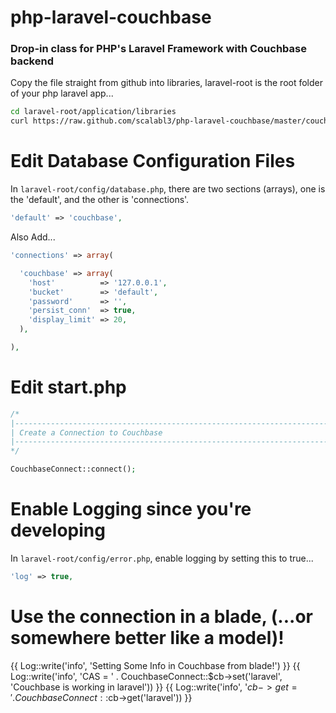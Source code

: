 # php-laravel-couchbase 


### Drop-in class for PHP's Laravel Framework with Couchbase backend

Copy the file straight from github into libraries, laravel-root is the root folder of your php laravel app...

```bash
cd laravel-root/application/libraries
curl https://raw.github.com/scalabl3/php-laravel-couchbase/master/couchbaseconnect.php > couchbaseconnect.php
```


# Edit Database Configuration Files


In `laravel-root/config/database.php`, there are two sections (arrays), one is the 'default', and the other is 'connections'.

```php
'default' => 'couchbase',
```

Also Add...

```php
'connections' => array(

  'couchbase' => array(
    'host'          => '127.0.0.1',
    'bucket'        => 'default',
    'password'      => '',
    'persist_conn'  => true,
    'display_limit' => 20,  
  ),

),
```


# Edit start.php

```php
/*
|--------------------------------------------------------------------------
| Create a Connection to Couchbase
|--------------------------------------------------------------------------
*/

CouchbaseConnect::connect();
```

# Enable Logging since you're developing

In `laravel-root/config/error.php`, enable logging by setting this to true...

```php
'log' => true,
```

# Use the connection in a blade, (...or somewhere better like a model)!

{{ Log::write('info', 'Setting Some Info in Couchbase from blade!') }}
{{ Log::write('info', 'CAS = ' . CouchbaseConnect::$cb->set('laravel', 'Couchbase is working in laravel')) }}
{{ Log::write('info', '$cb->get = ' . CouchbaseConnect::$cb->get('laravel')) }}


